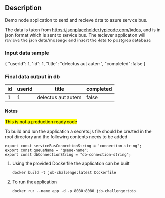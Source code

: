 ## Description

Demo node application to send and recieve data to azure service bus.

The data is taken from https://jsonplaceholder.typicode.com/todos, and is in json format which is sent to service bus. The reciever application will revieve the json data/message and insert the data to postgres database

### Input data sample

{
"userId": 1,
"id": 1,
"title": "delectus aut autem",
"completed": false
}

### Final data output in db

| id  | userid | title              | completed |
| --- | ------ | ------------------ | --------- |
| 1   | 1      | delectus aut autem | false     |

#### Notes

<mark>This is not a production ready code<mark>

To build and run the application a secrets.js file should be created in the root directory and the following contents needs to be added

```
export const serviceBusConnectionString = "connection-string";
export const queueName = "queue-name";
export const dbConnectionString = "db-connection-string";
```

1. Using the provided Dockerfile the application can be built

   ```
   docker build -t job-challenge:latest Dockerfile
   ```

2. To run the application
   ```
   docker run --name app -d -p 8080:8080 job-challenge:todo
   ```
